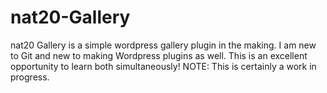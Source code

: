 # nat20-Gallery
nat20 Gallery is a simple wordpress gallery plugin in the making. I am new to Git and new to making Wordpress plugins as well. This is an excellent opportunity to learn both simultaneously!
NOTE: This is certainly a work in progress.
